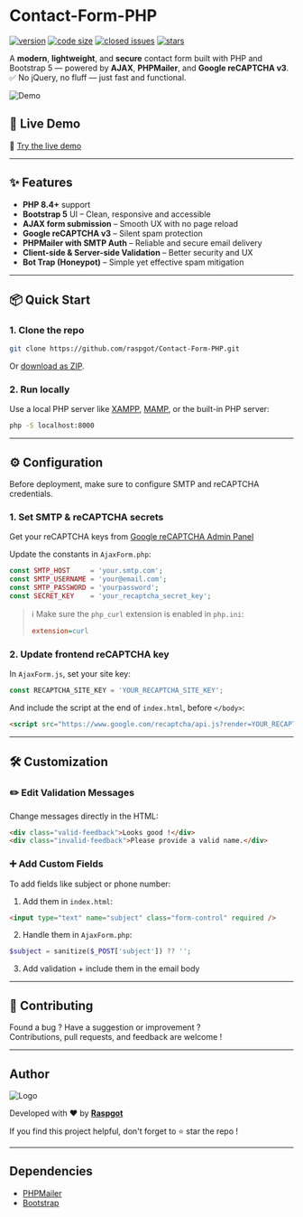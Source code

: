 # Contact-Form-PHP

[![version](https://img.shields.io/badge/version-1.4.0-blue.svg)](https://github.com/raspgot/Contact-Form-PHP)
[![code size](https://img.shields.io/github/languages/code-size/raspgot/Contact-Form-PHP)](https://github.com/raspgot/Contact-Form-PHP)
[![closed issues](https://img.shields.io/github/issues-closed-raw/raspgot/Contact-Form-PHP)](https://github.com/raspgot/Contact-Form-PHP/issues?q=is%3Aissue+is%3Aclosed)
[![stars](https://img.shields.io/github/stars/raspgot/Contact-Form-PHP?style=social)](https://github.com/raspgot/Contact-Form-PHP/stargazers)

A **modern**, **lightweight**, and **secure** contact form built with PHP and Bootstrap 5 — powered by **AJAX**, **PHPMailer**, and **Google reCAPTCHA v3**.  
✅ No jQuery, no fluff — just fast and functional.

![Demo](https://github.raspgot.fr/contact-form-raspgot.gif)

## 🚀 Live Demo

🔗 [Try the live demo](https://github.raspgot.fr)

---

## ✨ Features

-   **PHP 8.4+** support
-   **Bootstrap 5** UI – Clean, responsive and accessible
-   **AJAX form submission** – Smooth UX with no page reload
-   **Google reCAPTCHA v3** – Silent spam protection
-   **PHPMailer with SMTP Auth** – Reliable and secure email delivery
-   **Client-side & Server-side Validation** – Better security and UX
-   **Bot Trap (Honeypot)** – Simple yet effective spam mitigation

---

## 📦 Quick Start

### 1. Clone the repo

```bash
git clone https://github.com/raspgot/Contact-Form-PHP.git
```

Or [download as ZIP](https://github.com/raspgot/Contact-Form-PHP/archive/master.zip).

### 2. Run locally

Use a local PHP server like [XAMPP](https://www.apachefriends.org), [MAMP](https://www.mamp.info), or the built-in PHP server:

```bash
php -S localhost:8000
```

---

## ⚙️ Configuration

Before deployment, make sure to configure SMTP and reCAPTCHA credentials.

### 1. Set SMTP & reCAPTCHA secrets

Get your reCAPTCHA keys from [Google reCAPTCHA Admin Panel](https://www.google.com/recaptcha/admin)

Update the constants in `AjaxForm.php`:

```php
const SMTP_HOST     = 'your.smtp.com';
const SMTP_USERNAME = 'your@email.com';
const SMTP_PASSWORD = 'yourpassword';
const SECRET_KEY    = 'your_recaptcha_secret_key';
```

> ℹ️ Make sure the `php_curl` extension is enabled in `php.ini`:
>
> ```ini
> extension=curl
> ```

### 2. Update frontend reCAPTCHA key

In `AjaxForm.js`, set your site key:

```js
const RECAPTCHA_SITE_KEY = 'YOUR_RECAPTCHA_SITE_KEY';
```

And include the script at the end of `index.html`, before `</body>`:

```html
<script src="https://www.google.com/recaptcha/api.js?render=YOUR_RECAPTCHA_SITE_KEY"></script>
```

---

## 🛠️ Customization

### ✏️ Edit Validation Messages

Change messages directly in the HTML:

```html
<div class="valid-feedback">Looks good !</div>
<div class="invalid-feedback">Please provide a valid name.</div>
```

### ➕ Add Custom Fields

To add fields like subject or phone number:

1. Add them in `index.html`:

```html
<input type="text" name="subject" class="form-control" required />
```

2. Handle them in `AjaxForm.php`:

```php
$subject = sanitize($_POST['subject']) ?? '';
```

3. Add validation + include them in the email body

---

## 🙌 Contributing

Found a bug ? Have a suggestion or improvement ?  
Contributions, pull requests, and feedback are welcome !

---

## Author

![Logo](https://github.raspgot.fr/raspgot-blue.png)

Developed with ❤️ by [**Raspgot**](https://raspgot.fr)

If you find this project helpful, don't forget to ⭐️ star the repo !

---

## Dependencies

-   [PHPMailer](https://github.com/PHPMailer/PHPMailer)
-   [Bootstrap](https://github.com/twbs/bootstrap)
